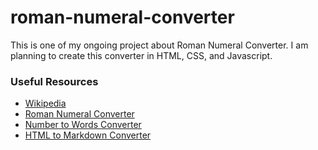 # roman-numeral-converter
This is one of my ongoing project about Roman Numeral Converter. I am planning to create this converter in HTML, CSS, and Javascript.

### Useful Resources

*   [Wikipedia](https://en.wikipedia.org/wiki/Roman_numerals)
*   [Roman Numeral Converter](https://romantonumber.com/)
*   [Number to Words Converter](https://www.tonumbers.com/)
*   [HTML to Markdown Converter](https://www.kodytools.com/html-to-markdown-converter)
